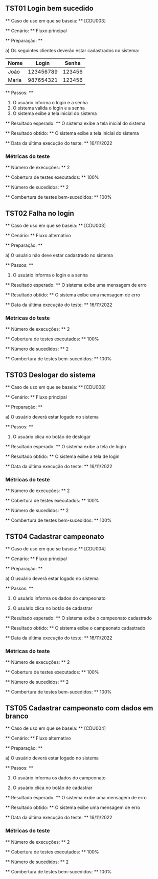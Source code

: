 ## TST01 Login bem sucedido

** Caso de uso em que se baseia: ** [CDU003]

** Cenário: ** Fluxo principal

** Preparação: **

a) Os seguintes clientes deverão estar cadastrados no sistema:

| Nome  | Login     | Senha  |
| ----- | --------- | ------ |
| João  | 123456789 | 123456 |
| Maria | 987654321 | 123456 |

** Passos: **

1. O usuário informa o login e a senha
2. O sistema valida o login e a senha
3. O sistema exibe a tela inicial do sistema

** Resultado esperado: ** O sistema exibe a tela inicial do sistema

** Resultado obtido: ** O sistema exibe a tela inicial do sistema

** Data da última execução do teste: ** 16/11/2022

### Métricas do teste

** Número de execuções: ** 2

** Cobertura de testes executados: ** 100%

** Número de sucedidos: ** 2

** Combertura de testes bem-sucedidos: ** 100%

## TST02 Falha no login

** Caso de uso em que se baseia: ** [CDU003]

** Cenário: ** Fluxo alternativo

** Preparação: **

a) O usuário não deve estar cadastrado no sistema

** Passos: **

1. O usuário informa o login e a senha

** Resultado esperado: ** O sistema exibe uma mensagem de erro

** Resultado obtido: ** O sistema exibe uma mensagem de erro

** Data da última execução do teste: ** 16/11/2022

### Métricas do teste

** Número de execuções: ** 2

** Cobertura de testes executados: ** 100%

** Número de sucedidos: ** 2

** Combertura de testes bem-sucedidos: ** 100%

## TST03 Deslogar do sistema

** Caso de uso em que se baseia: ** [CDU008]

** Cenário: ** Fluxo principal

** Preparação: **

a) O usuário deverá estar logado no sistema

** Passos: **

1. O usuário clica no botão de deslogar

** Resultado esperado: ** O sistema exibe a tela de login

** Resultado obtido: ** O sistema exibe a tela de login

** Data da última execução do teste: ** 16/11/2022

### Métricas do teste

** Número de execuções: ** 2

** Cobertura de testes executados: ** 100%

** Número de sucedidos: ** 2

** Combertura de testes bem-sucedidos: ** 100%

## TST04 Cadastrar campeonato

** Caso de uso em que se baseia: ** [CDU004]

** Cenário: ** Fluxo principal

** Preparação: **

a) O usuário deverá estar logado no sistema

** Passos: **

1. O usuário informa os dados do campeonato

2. O usuário clica no botão de cadastrar

** Resultado esperado: ** O sistema exibe o campeonato cadastrado

** Resultado obtido: ** O sistema exibe o campeonato cadastrado

** Data da última execução do teste: ** 16/11/2022

### Métricas do teste

** Número de execuções: ** 2

** Cobertura de testes executados: ** 100%

** Número de sucedidos: ** 2

** Combertura de testes bem-sucedidos: ** 100%

## TST05 Cadastrar campeonato com dados em branco

** Caso de uso em que se baseia: ** [CDU004]

** Cenário: ** Fluxo alternativo

** Preparação: **

a) O usuário deverá estar logado no sistema

** Passos: **

1. O usuário informa os dados do campeonato

2. O usuário clica no botão de cadastrar

** Resultado esperado: ** O sistema exibe uma mensagem de erro

** Resultado obtido: ** O sistema exibe uma mensagem de erro

** Data da última execução do teste: ** 16/11/2022

### Métricas do teste

** Número de execuções: ** 2

** Cobertura de testes executados: ** 100%

** Número de sucedidos: ** 2

** Combertura de testes bem-sucedidos: ** 100%
